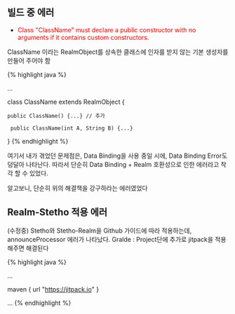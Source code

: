 ## 빌드 중 에러
* <span style="color:red"> Class "ClassName" must declare a public constructor with no arguments if it contains custom constructors. </span>

ClassName 이라는 RealmObject를 상속한 클래스에 인자를 받지 않는 기본 생성자를 만들어 주어야 함

{% highlight java %} 

...

class ClassName extends RealmObject {

    public ClassName() {...} // 추가

     public ClassName(int A, String B) {...}

} 
{% endhighlight %}

여기서 내가 겪었던 문제점은, Data Binding을 사용 중일 시에, Data Binding Error도 덩달아 나타난다. 따라서 단순히 Data Binding + Realm 호환성으로 인한 에러라고 착각 할 수 있었다. 

알고보니, 단순히 위의 해결책을 강구하라는 에러였었다

## Realm-Stetho 적용 에러

(수정중)
Stetho와 Stetho-Realm을 Github 가이드에 따라 적용하는데, announceProcessor 에러가 나타났다. 
Gralde : Project단에 추가로 jitpack을 적용해주면 해결된다

{% highlight java %} 

...

maven {
    url "https://jitpack.io"
}

...
{% endhighlight %}
